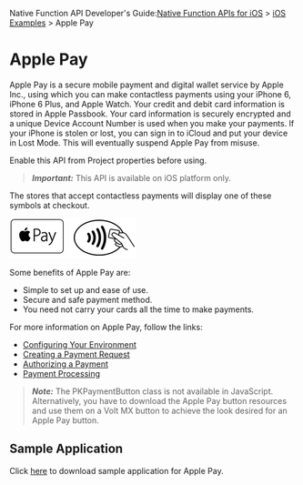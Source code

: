                             

Native Function API Developer's Guide:[Native Function APIs for iOS](native_function_apis_for_ios.md) > [iOS Examples](ios_examples.md) > Apple Pay

Apple Pay
=========

Apple Pay is a secure mobile payment and digital wallet service by Apple Inc., using which you can make contactless payments using your iPhone 6, iPhone 6 Plus, and Apple Watch. Your credit and debit card information is stored in Apple Passbook. Your card information is securely encrypted and a unique Device Account Number is used when you make your payments. If your iPhone is stolen or lost, you can sign in to iCloud and put your device in Lost Mode. This will eventually suspend Apple Pay from misuse.

Enable this API from Project properties before using.

> **_Important:_** This API is available on iOS platform only.

The stores that accept contactless payments will display one of these symbols at checkout.

![](resources/images/applepaylogo.png)

Some benefits of Apple Pay are:

*   Simple to set up and ease of use.
*   Secure and safe payment method.
*   You need not carry your cards all the time to make payments.

For more information on Apple Pay, follow the links:

*   [Configuring Your Environment](https://developer.apple.com/library/archive/ApplePay_Guide/Configuration.md#//apple_ref/doc/uid/TP40014764-CH2-SW1)
*   [Creating a Payment Request](https://developer.apple.com/library/archive/ApplePay_Guide/CreateRequest.md#//apple_ref/doc/uid/TP40014764-CH3-SW2)
*   [Authorizing a Payment](https://developer.apple.com/library/archive/ApplePay_Guide/Authorization.md#//apple_ref/doc/uid/TP40014764-CH4-SW3)
*   [Payment Processing](https://developer.apple.com/library/archive/ApplePay_Guide/ProcessPayment.md#//apple_ref/doc/uid/TP40014764-CH5-SW4)

> **_Note:_** The PKPaymentButton class is not available in JavaScript. Alternatively, you have to download the Apple Pay button resources and use them on a Volt MX button to achieve the look desired for an Apple Pay button.

Sample Application
------------------

Click [here](https://github.com/HCL-TECH-SOFTWARE/volt-mx-samples/blob/main/SampleApplePayAPI/sampleApplePay.zip) to download sample application for Apple Pay.
